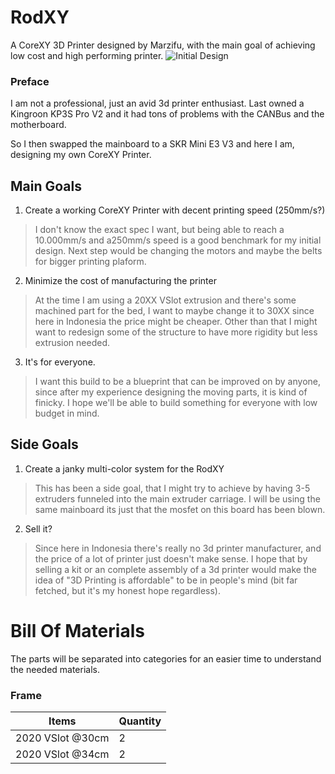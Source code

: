 # RodXY
A CoreXY 3D Printer designed by Marzifu, with the main goal of achieving low cost and high performing printer.
![Initial Design](https://github.com/marzifu/RodXY/blob/main/IMG/Teaser.png)

### Preface

I am not a professional, just an avid 3d printer enthusiast. Last owned a Kingroon KP3S Pro V2 and it had tons of problems with the CANBus and the motherboard.

So I then swapped the mainboard to a SKR Mini E3 V3 and here I am, designing my own CoreXY Printer.

## Main Goals
1. Create a working CoreXY Printer with decent printing speed (250mm/s?)
 > I don't know the exact spec I want, but being able to reach a 10.000mm/s and a250mm/s speed is a good benchmark for my initial design. Next step would be changing the motors and maybe the belts for bigger printing plaform.
2. Minimize the cost of manufacturing the printer
 > At the time I am using a 20XX VSlot extrusion and there's some machined part for the bed, I want to maybe change it to 30XX since here in Indonesia the price might be cheaper. Other than that I might want to redesign some of the structure to have more rigidity but less extrusion needed.
3. It's for everyone.
 > I want this build to be a blueprint that can be improved on by anyone, since after my experience designing the moving parts, it is kind of finicky. I hope we'll be able to build something for everyone with low budget in mind.

## Side Goals
1. Create a janky multi-color system for the RodXY
 > This has been a side goal, that I might try to achieve by having 3-5 extruders funneled into the main extruder carriage. I will be using the same mainboard its just that the mosfet on this board has been blown.
2. Sell it?
 > Since here in Indonesia there's really no 3d printer manufacturer, and the price of a lot of printer just doesn't make sense. I hope that by selling a kit or an complete assembly of a 3d printer would make the idea of "3D Printing is affordable" to be in people's mind (bit far fetched, but it's my honest hope regardless).


 
# Bill Of Materials
The parts will be separated into categories for an easier time to understand the needed materials.

### Frame
| Items | Quantity |
|---|---|
| 2020 VSlot @30cm | 2 |
| 2020 VSlot @34cm | 2 |
 
